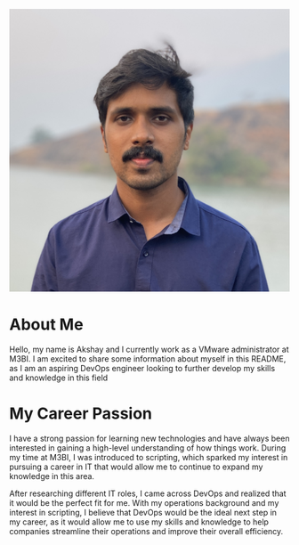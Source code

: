 ![headshot](image.jpg)
# About Me
Hello, my name is Akshay and I currently work as a VMware administrator at M3BI. I am excited to share some information about myself in this README, as I am an aspiring DevOps engineer looking to further develop my skills and knowledge in this field

# My Career Passion
I have a strong passion for learning new technologies and have always been interested in gaining a high-level understanding of how things work. During my time at M3BI, I was introduced to scripting, which sparked my interest in pursuing a career in IT that would allow me to continue to expand my knowledge in this area.

After researching different IT roles, I came across DevOps and realized that it would be the perfect fit for me. With my operations background and my interest in scripting, I believe that DevOps would be the ideal next step in my career, as it would allow me to use my skills and knowledge to help companies streamline their operations and improve their overall efficiency.
